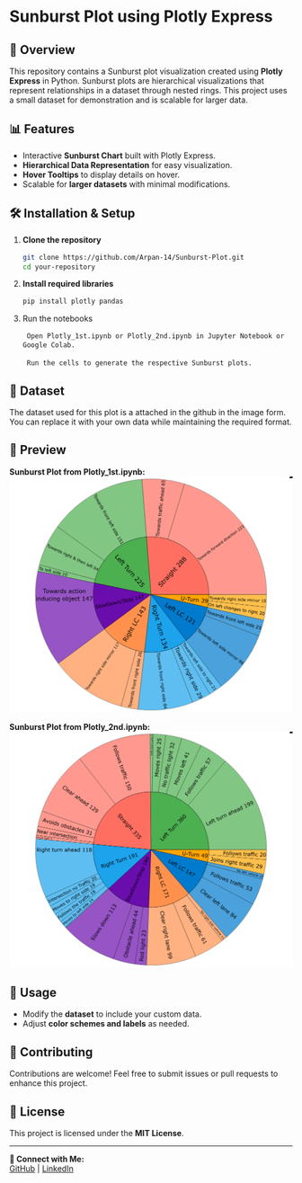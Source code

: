 # Sunburst Plot using Plotly Express

## 📌 Overview
This repository contains a Sunburst plot visualization created using **Plotly Express** in Python. Sunburst plots are hierarchical visualizations that represent relationships in a dataset through nested rings. This project uses a small dataset for demonstration and is scalable for larger data.

## 📊 Features
- Interactive **Sunburst Chart** built with Plotly Express.
- **Hierarchical Data Representation** for easy visualization.
- **Hover Tooltips** to display details on hover.
- Scalable for **larger datasets** with minimal modifications.

## 🛠 Installation & Setup
1. **Clone the repository**
   ```bash
   git clone https://github.com/Arpan-14/Sunburst-Plot.git
   cd your-repository
   ```
2. **Install required libraries**
   ```bash
   pip install plotly pandas
   ```
3. Run the notebooks
   ```
    Open Plotly_1st.ipynb or Plotly_2nd.ipynb in Jupyter Notebook or Google Colab.

    Run the cells to generate the respective Sunburst plots.
   ```

## 📂 Dataset
The dataset used for this plot is a attached in the github in the image form. You can replace it with your own data while maintaining the required format.

## 📸 Preview
**Sunburst Plot from Plotly_1st.ipynb:**
![Sunburst Plot 1](https://github.com/Arpan-14/Sunburst-Plot/blob/main/Plot%201.png)

**Sunburst Plot from Plotly_2nd.ipynb:**
![Sunburst Plot 2](https://github.com/Arpan-14/Sunburst-Plot/blob/main/Plot%202nd.png)
## 🚀 Usage
- Modify the **dataset** to include your custom data.
- Adjust **color schemes and labels** as needed.

## 🤝 Contributing
Contributions are welcome! Feel free to submit issues or pull requests to enhance this project.

## 📜 License
This project is licensed under the **MIT License**.

---

**🔗 Connect with Me:**  
[GitHub](https://github.com/Arpan-14) | [LinkedIn]([https://www.linkedin.com/in/arpan-tamrakar])

